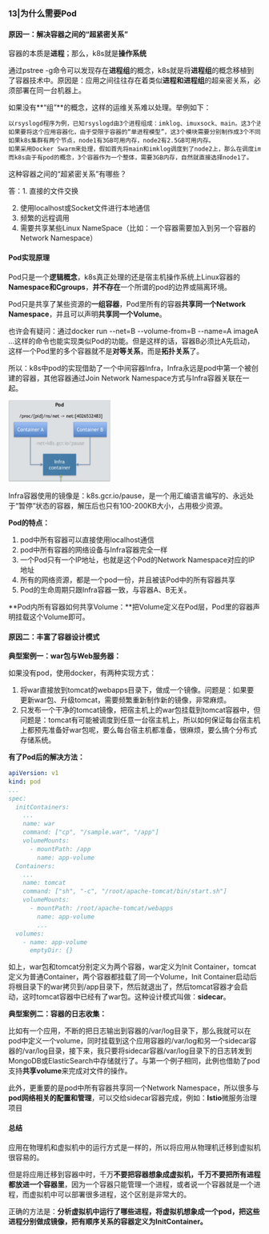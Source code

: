 ### 13|为什么需要Pod

#### 原因一：解决容器之间的“超紧密关系”

容器的本质是**进程**；那么，k8s就是**操作系统**

通过pstree -g命令可以发现存在**进程组**的概念，k8s就是将**进程组**的概念移植到了容器技术中。原因是：应用之间往往存在着类似**进程和进程组**的超亲密关系，必须部署在同一台机器上。

如果没有**“组”**的概念，这样的运维关系难以处理。举例如下：

```tex
以rsyslogd程序为例，已知rsyslogd由3个进程组成：imklog、imuxsock、main。这3个进程必须运行在同一机器上，否则它们之间基于Socket的通信和文件交换会出现问题。
如果要将这个应用容器化，由于受限于容器的“单进程模型”，这3个模块需要分别制作成3个不同的容器。假设3个容器设置的内存配额都是1GB。
如果k8s集群有两个节点，node1有3GB可用内存，node2有2.5GB可用内存。
如果采用Docker Swarm来处理，假如首先将main和imklog调度到了node2上，那么在调度imuxsock时就懵了，只能调度到node2上，但是node2只有0.5GB可用内存了。
而k8s由于有pod的概念，3个容器作为一个整体，需要3GB内存，自然就直接选择node1了。
```

这种容器之间的“超紧密关系”有哪些？

答：1. 直接的文件交换

2. 使用localhost或Socket文件进行本地通信
3. 频繁的远程调用
4. 需要共享某些Linux NameSpace（比如：一个容器需要加入到另一个容器的Network Namespace）

#### Pod实现原理

Pod只是一个**逻辑概念**，k8s真正处理的还是宿主机操作系统上Linux容器的**Namespace和Cgroups**，**并不存在**一个所谓的pod的边界或隔离环境。

Pod只是共享了某些资源的**一组容器**，Pod里所有的容器**共享同一个Network Namespace**，并且可以声明**共享同一个Volume**。

也许会有疑问：通过docker run --net=B --volume-from=B --name=A imageA ...这样的命令也能实现类似Pod的功能。但是这样的话，容器B必须比A先启动，这样一个Pod里的多个容器就不是**对等关系**，而是**拓扑关系**了。

所以：k8s中pod的实现借助了一个中间容器Infra，Infra永远是pod中第一个被创建的容器，其他容器通过Join Network Namespace方式与Infra容器关联在一起。

<img src="../images/image-20191116235447682.png" alt="image-20191116235447682" style="zoom:20%;" />

Infra容器使用的镜像是：k8s.gcr.io/pause，是一个用汇编语言编写的、永远处于“暂停”状态的容器，解压后也只有100-200KB大小，占用极少资源。

**Pod的特点：**

1. pod中所有容器可以直接使用localhost通信
2. pod中所有容器的网络设备与Infra容器完全一样
3. 一个Pod只有一个IP地址，也就是这个Pod的Network Namespace对应的IP地址
4. 所有的网络资源，都是一个pod一份，并且被该Pod中的所有容器共享
5. Pod的生命周期只跟Infra容器一致，与容器A、B无关。

**Pod内所有容器如何共享Volume：**把Volume定义在Pod层，Pod里的容器声明挂载这个Volume即可。



#### 原因二：丰富了容器设计模式

**典型案例一：war包与Web服务器：**

如果没有pod，使用docker，有两种实现方式：

1. 将war直接放到tomcat的webapps目录下，做成一个镜像。问题是：如果要更新war包、升级tomcat，需要频繁重新制作新的镜像，非常麻烦。
2. 只发布一个干净的tomcat镜像，把宿主机上的war包挂载到tomcat容器中，但问题是：tomcat有可能被调度到任意一台宿主机上，所以如何保证每台宿主机上都预先准备好war包呢，要么每台宿主机都准备，很麻烦，要么搞个分布式存储系统。

**有了Pod后的解决方法：**

```yaml
apiVersion: v1
kind: pod
...
spec:
  initContainers:
    ...
    name: war
    command: ["cp", "/sample.war", "/app"]
    volumeMounts:
      - mountPath: /app
        name: app-volume
  Containers:
    ...
    name: tomcat
    command: ["sh", "-c", "/root/apache-tomcat/bin/start.sh"]
    volumeMounts:
      - mountPath: /root/apache-tomcat/webapps
        name: app-volume
        ...
  volumes:
    - name: app-volume
      emptyDir: {}
```

如上，war包和tomcat分别定义为两个容器，war定义为Init Container，tomcat定义为普通Container，两个容器都挂载了同一个Volume，Init Container启动后将根目录下的war拷贝到/app目录下，然后就退出了，然后tomcat容器才会启动，这时tomcat容器中已经有了war包。这种设计模式叫做：**sidecar**。

**典型案例二：容器的日志收集：**

比如有一个应用，不断的把日志输出到容器的/var/log目录下，那么我就可以在pod中定义一个volume，同时挂载到这个应用容器的/var/log和另一个sidecar容器的/var/log目录，接下来，我只要将sidecar容器/var/log目录下的日志转发到MongoDB或ElasticSearch中存储就行了。与第一个例子相同，此例也借助了pod支持**共享volume**来完成对文件的操作。

此外，更重要的是pod中所有容器共享同一个Network Namespace，所以很多与**pod网络相关的配置和管理**，可以交给sidecar容器完成，例如：**Istio**微服务治理项目

#### 总结

应用在物理机和虚拟机中的运行方式是一样的，所以将应用从物理机迁移到虚拟机很容易的。

但是将应用迁移到容器中时，千万**不要把容器想象成虚拟机，千万不要把所有进程都放进一个容器里**，因为一个容器只能管理一个进程，或者说一个容器就是一个进程，而虚拟机中可以部署很多进程，这个区别是非常大的。

正确的方法是：**分析虚拟机中运行了哪些进程，将虚拟机想象成一个pod，把这些进程分别做成镜像，把有顺序关系的容器定义为InitContainer。**